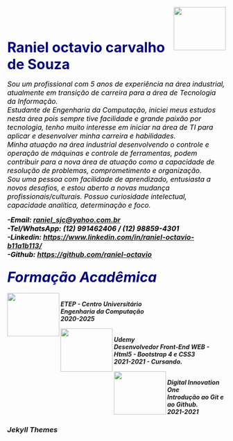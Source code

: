 <img align="right" width="120" height="100" src="https://user-images.githubusercontent.com/83791169/125017001-ab3b7600-e048-11eb-964b-b15ceb707557.png"><br/><br/><br/>
  
### <b><font COLOR="#000080" size="6,5">Raniel octavio carvalho de Souza</font></b><br/>

<i><font COLOR="000000" size="3">Sou um profissional com 5 anos de experiência na área industrial, atualmente em transição de carreira para a área de Tecnologia da Informação.<br/>
Estudante de Engenharia da Computação, iniciei meus estudos nesta área pois sempre tive facilidade e grande paixão por tecnologia, tenho muito interesse em iniciar na área de TI para aplicar e desenvolver minha carreira e habilidades.<br/>
Minha atuação na área industrial desenvolvendo o controle e operação de máquinas e controle de ferramentas, podem contribuir para a nova área de atuação como a capacidade de resolução de problemas, comprometimento e organização.<br/>
Sou uma pessoa com facilidade de aprendizado, entusiasta a novos desafios, e estou aberto a novas mudança profissionais/culturais. Possuo curiosidade intelectual, capacidade analítica, determinação e foco.</font><br/><i/>

<b><font COLOR="000000" size="3">-Email: raniel_sjc@yahoo.com.br<br/>
-Tel/WhatsApp: (12) 991462406 / (12) 98859-4301<br/>
-Linkedin: https://www.linkedin.com/in/raniel-octavio-b11a1b113/<br/>
-Github: https://github.com/raniel-octavio</font><br/></b>

### <b><font COLOR="#000080" size="6">Formação Acadêmica</font><br/></b>
<img align="left" width="120" height="100" src="https://user-images.githubusercontent.com/83791169/125009152-58f35880-e03a-11eb-8167-9caf93779f0f.jpg"><br/>
<b>ETEP - Centro Universitário<br/><b/>
Engenharia da Computação<br/>
2020-2025<br/>

<img align="left" width="120" height="100" src="https://user-images.githubusercontent.com/83791169/125009198-6a3c6500-e03a-11eb-91e9-84750606b443.jpg"><br/>
<b>Udemy<br/><b/>
Desenvolvedor Front-End WEB - Html5 - Bootstrap 4 e CSS3<br/>
2021-2021 - Cursando.<br/>

<img align="left" width="120" height="100" src="https://user-images.githubusercontent.com/83791169/125010374-c2746680-e03c-11eb-96e6-763a18ebdeed.png"><br/>
<b>Digital Innovation One <br/>
Introdução ao Git e ao Github.<br/>
2021-2021<br/>



### Jekyll Themes

